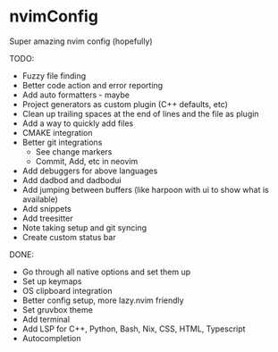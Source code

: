 # nvimConfig
Super amazing nvim config (hopefully)

TODO:
- Fuzzy file finding
- Better code action and error reporting
- Add auto formatters - maybe
- Project generators as custom plugin (C++ defaults, etc)
- Clean up trailing spaces at the end of lines and the file as plugin
- Add a way to quickly add files
- CMAKE integration
- Better git integrations
    - See change markers
    - Commit, Add, etc in neovim
- Add debuggers for above languages
- Add dadbod and dadbodui
- Add jumping between buffers (like harpoon with ui to show what is available)
- Add snippets
- Add treesitter
- Note taking setup and git syncing
- Create custom status bar

DONE:
- Go through all native options and set them up
- Set up keymaps
- OS clipboard integration
- Better config setup, more lazy.nvim friendly
- Set gruvbox theme
- Add terminal
- Add LSP for C++, Python, Bash, Nix, CSS, HTML, Typescript
- Autocompletion
